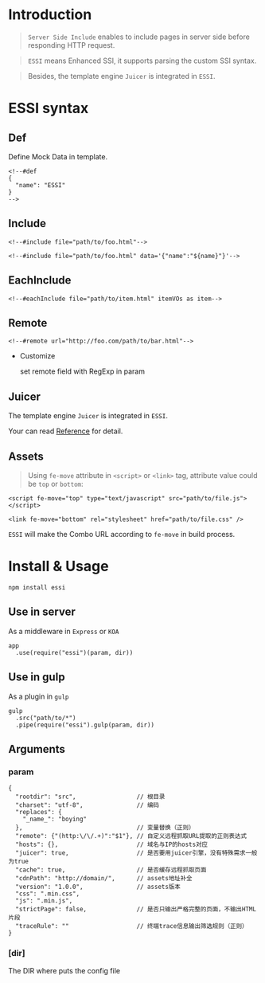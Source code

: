 # Introduction

> `Server Side Include` enables to include pages in server side before responding HTTP request.

> `ESSI` means Enhanced SSI, it supports parsing the custom SSI syntax.

> Besides, the template engine `Juicer` is integrated in `ESSI`.

# ESSI syntax

## Def

Define Mock Data in template.

```
<!--#def
{
  "name": "ESSI"
}
-->
```

## Include
```
<!--#include file="path/to/foo.html"-->

<!--#include file="path/to/foo.html" data='{"name":"${name}"}'-->
```

## EachInclude
```
<!--#eachInclude file="path/to/item.html" itemVOs as item-->
```

## Remote
```
<!--#remote url="http://foo.com/path/to/bar.html"-->
```

* Customize

  set remote field with RegExp in param
	
## Juicer

The template engine `Juicer` is integrated in `ESSI`.

Your can read [Reference](http://juicer.name/docs/docs_zh_cn.html) for detail.

## Assets

> Using `fe-move` attribute in `<script>` or `<link>` tag,
> attribute value could be `top` or `bottom`:

```
<script fe-move="top" type="text/javascript" src="path/to/file.js"></script>

<link fe-move="bottom" rel="stylesheet" href="path/to/file.css" />
```

`ESSI` will make the Combo URL according to `fe-move` in build process.

# Install & Usage

```
npm install essi
```

## Use in server

As a middleware in `Express` or `KOA`

```
app
  .use(require("essi")(param, dir))
```

## Use in gulp

As a plugin in `gulp`

```
gulp
  .src("path/to/*")
  .pipe(require("essi").gulp(param, dir))
```

## Arguments

### param

```
{
  "rootdir": "src",                 // 根目录
  "charset": "utf-8",               // 编码
  "replaces": {
    "_name_": "boying"
  },                                // 变量替换（正则）
  "remote": {"(http:\/\/.+)":"$1"}, // 自定义远程抓取URL提取的正则表达式
  "hosts": {},                      // 域名与IP的hosts对应
  "juicer": true,                   // 是否要用juicer引擎，没有特殊需求一般为true
  "cache": true,                    // 是否缓存远程抓取页面
  "cdnPath": "http://domain/",      // assets地址补全
  "version": "1.0.0",               // assets版本
  "css": ".min.css",
  "js": ".min.js",
  "strictPage": false,              // 是否只输出严格完整的页面，不输出HTML片段
  "traceRule": ""                   // 终端trace信息输出筛选规则（正则）
}
```

### [dir]

The DIR where puts the config file
